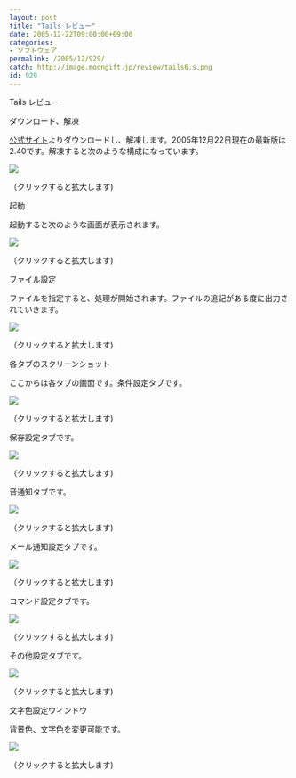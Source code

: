 ```yaml
---
layout: post
title: "Tails レビュー"
date: 2005-12-22T09:00:00+09:00
categories:
- ソフトウェア
permalink: /2005/12/929/
catch: http://image.moongift.jp/review/tails6.s.png
id: 929
---
```

Tails レビュー  
<!--more-->

ダウンロード、解凍

  

[公式サイト](http://www.vector.co.jp/soft/dl/winnt/util/se352598.html)よりダウンロードし、解凍します。2005年12月22日現在の最新版は2.40です。解凍すると次のような構成になっています。

  

[![](http://image.moongift.jp/review/tails1.s.png)](http://image.moongift.jp/review/tails1.png)  
  
（クリックすると拡大します)

  

起動

  

起動すると次のような画面が表示されます。

  

[![](http://image.moongift.jp/review/tails2.s.png)](http://image.moongift.jp/review/tails2.png)  
  
（クリックすると拡大します)

  

ファイル設定

  

ファイルを指定すると、処理が開始されます。ファイルの追記がある度に出力されていきます。

  

[![](http://image.moongift.jp/review/tails3.s.png)](http://image.moongift.jp/review/tails3.png)  
  
（クリックすると拡大します)

  

各タブのスクリーンショット

  

ここからは各タブの画面です。条件設定タブです。

  

[![](http://image.moongift.jp/review/tails4.s.png)](http://image.moongift.jp/review/tails4.png)  
  
（クリックすると拡大します)

  

保存設定タブです。

  

[![](http://image.moongift.jp/review/tails5.s.png)](http://image.moongift.jp/review/tails5.png)  
  
（クリックすると拡大します)

  

音通知タブです。

  

[![](http://image.moongift.jp/review/tails6.s.png)](http://image.moongift.jp/review/tails6.png)  
  
（クリックすると拡大します)

  

メール通知設定タブです。

  

[![](http://image.moongift.jp/review/tails7.s.png)](http://image.moongift.jp/review/tails7.png)  
  
（クリックすると拡大します)

  

コマンド設定タブです。

  

[![](http://image.moongift.jp/review/tails8.s.png)](http://image.moongift.jp/review/tails8.png)  
  
（クリックすると拡大します)

  

その他設定タブです。

  

[![](http://image.moongift.jp/review/tails9.s.png)](http://image.moongift.jp/review/tails9.png)  
  
（クリックすると拡大します)

  

文字色設定ウィンドウ

  

背景色、文字色を変更可能です。

  

[![](http://image.moongift.jp/review/tails10.s.png)](http://image.moongift.jp/review/tails10.png)  
  
（クリックすると拡大します)

